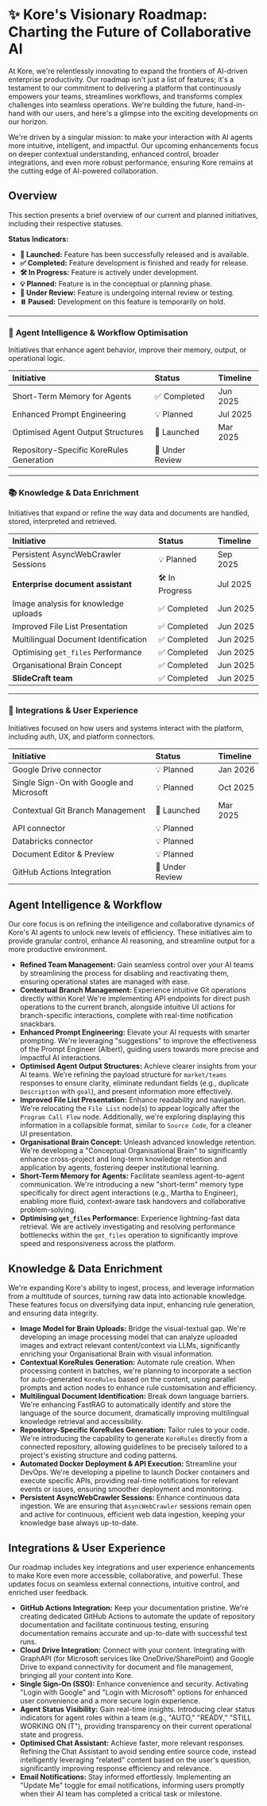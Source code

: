 
# ✨ **Kore's Visionary Roadmap: Charting the Future of Collaborative AI**

At Kore, we're relentlessly innovating to expand the frontiers of AI-driven enterprise productivity. Our roadmap isn't just a list of features; it's a testament to our commitment to delivering a platform that continuously empowers your teams, streamlines workflows, and transforms complex challenges into seamless operations. We're building the future, hand-in-hand with our users, and here's a glimpse into the exciting developments on our horizon.

We're driven by a singular mission: to make your interaction with AI agents more intuitive, intelligent, and impactful. Our upcoming enhancements focus on deeper contextual understanding, enhanced control, broader integrations, and even more robust performance, ensuring Kore remains at the cutting edge of AI-powered collaboration.

## Overview

This section presents a brief overview of our current and planned initiatives, including their respective statuses.

**Status Indicators:**

* **🚀 Launched:** Feature has been successfully released and is available.
* **✅ Completed:** Feature development is finished and ready for release.
* **🛠️ In Progress:** Feature is actively under development.
* **💡 Planned:** Feature is in the conceptual or planning phase.
* **🔄 Under Review:** Feature is undergoing internal review or testing.
* **⏸️ Paused:** Development on this feature is temporarily on hold.

---

### 🧠 **Agent Intelligence & Workflow Optimisation**

Initiatives that enhance agent behavior, improve their memory, output, or operational logic.

| Initiative                               | Status          | Timeline |
| :--------------------------------------- | :-------------- | :------- |
| Short-Term Memory for Agents             | ✅ Completed     | Jun 2025 |
| Enhanced Prompt Engineering              | 💡 Planned      | Jul 2025 |
| Optimised Agent Output Structures        | 🚀 Launched     | Mar 2025 |
| Repository-Specific KoreRules Generation | 🔄 Under Review |          |

---

### 📚 **Knowledge & Data Enrichment**

Initiatives that expand or refine the way data and documents are handled, stored, interpreted and retrieved.

| Initiative                           | Status          | Timeline |
| :----------------------------------- | :-------------- | :------- |
| Persistent AsyncWebCrawler Sessions  | 💡 Planned      | Sep 2025 |
| **Enterprise document assistant**    | 🛠️ In Progress | Jul 2025 |
| Image analysis for knowledge uploads | ✅ Completed     | Jun 2025 |
| Improved File List Presentation      | ✅ Completed     | Jun 2025 |
| Multilingual Document Identification | ✅ Completed     | Jun 2025 |
| Optimising `get_files` Performance   | ✅ Completed     | Jun 2025 |
| Organisational Brain Concept         | ✅ Completed     | Jun 2025 |
| **SlideCraft team**                  | ✅ Completed     | Jun 2025 |

---

### 🔗 **Integrations & User Experience**

Initiatives focused on how users and systems interact with the platform, including auth, UX, and platform connectors.

| Initiative                       | Status          | Timeline |
| :------------------------------- | :-------------- | :------- |
| Google Drive connector           | 💡 Planned      | Jan 2026 |
| Single Sign-On with Google and Microsoft    | 💡 Planned      | Oct 2025 |
| Contextual Git Branch Management | 🚀 Launched     | Mar 2025 |
| API connector                | 💡 Planned      |          |
| Databricks connector                | 💡 Planned      |          |
| Document Editor & Preview          | 💡 Planned      |          |
| GitHub Actions Integration       | 🔄 Under Review |          |


## **Agent Intelligence & Workflow**

Our core focus is on refining the intelligence and collaborative dynamics of Kore's AI agents to unlock new levels of efficiency. These initiatives aim to provide granular control, enhance AI reasoning, and streamline output for a more productive environment.

* **Refined Team Management:** Gain seamless control over your AI teams by streamlining the process for disabling and reactivating them, ensuring operational states are managed with ease.
* **Contextual Branch Management:** Experience intuitive Git operations directly within Kore! We're implementing API endpoints for direct push operations to the current branch, alongside intuitive UI actions for branch-specific interactions, complete with real-time notification snackbars.
* **Enhanced Prompt Engineering:** Elevate your AI requests with smarter prompting. We're leveraging "suggestions" to improve the effectiveness of the Prompt Engineer (Albert), guiding users towards more precise and impactful AI interactions.
* **Optimised Agent Output Structures:** Achieve clearer insights from your AI teams. We're refining the payload structure for `market/teams` responses to ensure clarity, eliminate redundant fields (e.g., duplicate `Description` with `goal`), and present information more effectively.
* **Improved File List Presentation:** Enhance readability and navigation. We're relocating the `File List` node(s) to appear logically after the `Program Call Flow` node. Additionally, we're exploring displaying this information in a collapsible format, similar to `Source Code`, for a cleaner UI presentation.
* **Organisational Brain Concept:** Unleash advanced knowledge retention. We're developing a "Conceptual Organisational Brain" to significantly enhance cross-project and long-term knowledge retention and application by agents, fostering deeper institutional learning.
* **Short-Term Memory for Agents:** Facilitate seamless agent-to-agent communication. We're introducing a new "short-term" memory type specifically for direct agent interactions (e.g., Martha to Engineer), enabling more fluid, context-aware task handovers and collaborative problem-solving.
* **Optimising `get_files` Performance:** Experience lightning-fast data retrieval. We are actively investigating and resolving performance bottlenecks within the `get_files` operation to significantly improve speed and responsiveness across the platform.

## **Knowledge & Data Enrichment**

We're expanding Kore's ability to ingest, process, and leverage information from a multitude of sources, turning raw data into actionable knowledge. These features focus on diversifying data input, enhancing rule generation, and ensuring data integrity.

* **Image Model for Brain Uploads:** Bridge the visual-textual gap. We're developing an image processing model that can analyze uploaded images and extract relevant content/context via LLMs, significantly enriching your Organisational Brain with visual information.
* **Contextual KoreRules Generation:** Automate rule creation. When processing content in batches, we're planning to incorporate a section for auto-generated `KoreRules` based on the content, using parallel prompts and action nodes to enhance rule customisation and efficiency.
* **Multilingual Document Identification:** Break down language barriers. We're enhancing FastRAG to automatically identify and store the language of the source document, dramatically improving multilingual knowledge retrieval and accessibility.
* **Repository-Specific KoreRules Generation:** Tailor rules to your code. We're introducing the capability to generate `KoreRules` directly from a connected repository, allowing guidelines to be precisely tailored to a project's existing structure and coding patterns.
* **Automated Docker Deployment & API Execution:** Streamline your DevOps. We're developing a pipeline to launch Docker containers and execute specific APIs, providing real-time notifications for relevant events or issues, ensuring smoother deployment and monitoring.
* **Persistent AsyncWebCrawler Sessions:** Enhance continuous data ingestion. We are ensuring that `AsyncWebCrawler` sessions remain open and active for continuous, efficient web data ingestion, keeping your knowledge base always up-to-date.

## **Integrations & User Experience**

Our roadmap includes key integrations and user experience enhancements to make Kore even more accessible, collaborative, and powerful. These updates focus on seamless external connections, intuitive control, and enriched user feedback.

* **GitHub Actions Integration:** Keep your documentation pristine. We're creating dedicated GitHub Actions to automate the update of repository documentation and facilitate continuous testing, ensuring documentation remains accurate and up-to-date with successful test runs.
* **Cloud Drive Integration:** Connect with your content. Integrating with GraphAPI (for Microsoft services like OneDrive/SharePoint) and Google Drive to expand connectivity for document and file management, bringing all your content into Kore.
* **Single Sign-On (SSO):** Enhance convenience and security. Activating "Login with Google" and "Login with Microsoft" options for enhanced user convenience and a more secure login experience.
* **Agent Status Visibility:** Gain real-time insights. Introducing clear status indicators for agent roles within a team (e.g., "AUTO," "READY," "STILL WORKING ON IT"), providing transparency on their current operational state and progress.
* **Optimised Chat Assistant:** Achieve faster, more relevant responses. Refining the Chat Assistant to avoid sending entire source code, instead intelligently leveraging "related" content based on the user's question, significantly improving response efficiency and relevance.
* **Email Notifications:** Stay informed effortlessly. Implementing an "Update Me" toggle for email notifications, informing users promptly when their AI team has completed a critical task or milestone.

